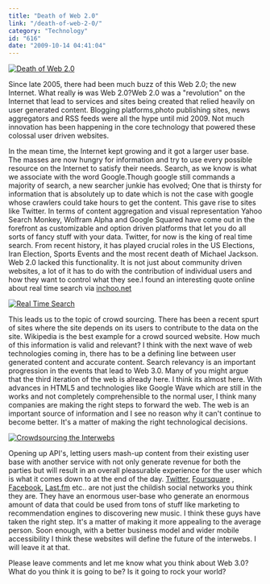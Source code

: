 ```yaml
---
title: "Death of Web 2.0"
link: "/death-of-web-2-0/"
category: "Technology"
id: "616"
date: "2009-10-14 04:41:04"
---
```


[![Death of Web 2.0](/img/upload/web2-150x150.png "Death of Web 2.0")](/img/upload/web2.png)

Since late 2005, there had been much buzz of this Web 2.0; the new Internet. What really
<del datetime="2009-10-14T04:17:45+00:00">is</del> was Web 2.0?Web 2.0 was a "revolution" on the Internet that lead to
services and sites being created that relied heavily on user generated content. Blogging platforms,photo publishing
sites, news aggregators and RSS feeds were all the hype until mid 2009\. Not much innovation has been happening in the
core technology that powered these colossal user driven websites.

<!--more-->

In the mean time, the Internet kept growing and it got a larger user base. The masses are now hungry for information and
try to use every possible resource on the Internet to satisfy their needs. Search, as we know is what we associate with
the word Google.Though google still commands a majority of search, a new searcher junkie has evolved; One that is
thirsty for information that is absolutely up to date which is not the case with google whose crawlers could take hours
to get the content. This gave rise to sites like Twitter. In terms of content aggregation and visual representation
Yahoo Search Monkey, Wolfram Alpha and Google Squared have come out in the forefront as customizable and option driven
platforms that let you do all sorts of fancy stuff with your data. Twitter, for now is the king of real time search.
From recent history, it has played crucial roles in the US Elections, Iran Election, Sports Events and the most recent
death of Michael Jackson. Web 2.0 lacked this functionality. It is not just about community driven websites, a lot of it
has to do with the contribution of individual users and how they want to control what they see.I found an interesting
quote online about real time search via
[<cite style="font-style: normal;">inchoo.net</cite>](http://inchoo.net "Inchoo.net")

[![Real Time Search](/img/upload/real-time-search.jpg "Real Time Search")](/img/upload/real-time-search.jpg)

This leads us to the topic of crowd sourcing. There has been a recent spurt of sites where the site depends on its users
to contribute to the data on the site. Wikipedia is the best example for a crowd sourced website. How much of this
information is valid and relevant? I think with the next wave of web technologies coming in, there has to be a defining
line between user generated content and accurate content. Search relevancy is an important progression in the events
that lead to Web 3.0\. Many of you might argue that the third iteration of the web is already here. I think its almost
here. With advances in HTML5 and technologies like Google Wave which are still in the works and not completely
comprehensible to the normal user, I think many companies are making the right steps to forward the web. The web is an
important source of information and I see no reason why it can't continue to become better. It's a matter of making the
right technological decisions.

[![Crowdsourcing the Interwebs](/img/upload/crowdsourcing6.jpg "Crowdsourcing the Interwebs")](/img/upload/crowdsourcing6.jpg)

Opening up API's, letting users mash-up content from their existing user base with another service with not only
generate revenue for both the parties but will result in an overall pleasurable experience for the user which is what it
comes down to at the end of the day. [Twitter](http://www.twitter.com "Twiiter"),
[Foursquare](http://www.foursquare.com "Forsquare") , [Facebook](http://www.facebook.com), [Last.fm](http://www.last.fm)
etc.. are not just the childish social networks you think they are. They have an enormous user-base who generate an
enormous amount of data that could be used from tons of stuff like marketing to recommendation engines to discovering
new music. I think these guys have taken the right step. It's a matter of making it more appealing to the average
person. Soon enough, with a better business model and wider mobile accessibility I think these websites will define the
future of the interwebs. I will leave it at that.

Please leave comments and let me know what you think about Web 3.0? What do you think it is going to be? Is it going to
rock your world?
